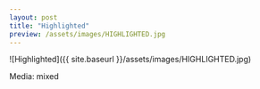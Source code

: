 ```yaml
---
layout: post
title: "Highlighted"
preview: /assets/images/HIGHLIGHTED.jpg
---
```

![Highlighted]({{ site.baseurl }}/assets/images/HIGHLIGHTED.jpg)

Media: mixed


